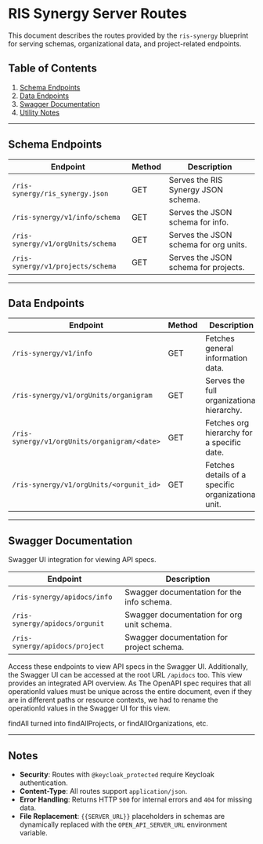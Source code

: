 # RIS Synergy Server Routes

This document describes the routes provided by the `ris-synergy` blueprint for serving schemas, organizational data, 
and project-related endpoints.

## Table of Contents
1. [Schema Endpoints](#schema-endpoints)
2. [Data Endpoints](#data-endpoints)
3. [Swagger Documentation](#swagger-documentation)
4. [Utility Notes](#utility-notes)
                   
---
                   
## Schema Endpoints

| **Endpoint**                       | **Method** | **Description**                        |
|------------------------------------|------------|----------------------------------------|
| `/ris-synergy/ris_synergy.json`    | GET        | Serves the RIS Synergy JSON schema.    |
| `/ris-synergy/v1/info/schema`      | GET        | Serves the JSON schema for info.       |
| `/ris-synergy/v1/orgUnits/schema`  | GET        | Serves the JSON schema for org units.  |
| `/ris-synergy/v1/projects/schema`  | GET        | Serves the JSON schema for projects.   |

---

## Data Endpoints

| **Endpoint**                                     | **Method** | **Description**                               |
|--------------------------------------------------|------------|-----------------------------------------------|
| `/ris-synergy/v1/info`                           | GET        | Fetches general information data.             |
| `/ris-synergy/v1/orgUnits/organigram`            | GET        | Serves the full organizational hierarchy.     |
| `/ris-synergy/v1/orgUnits/organigram/<date>`     | GET        | Fetches org hierarchy for a specific date.    |
| `/ris-synergy/v1/orgUnits/<orgunit_id>`          | GET        | Fetches details of a specific organizational unit. |

---

## Swagger Documentation

Swagger UI integration for viewing API specs.

| **Endpoint**                     | **Description**                             |
|----------------------------------|---------------------------------------------|
| `/ris-synergy/apidocs/info`      | Swagger documentation for the info schema.  |
| `/ris-synergy/apidocs/orgunit`   | Swagger documentation for org unit schema.  |
| `/ris-synergy/apidocs/project`   | Swagger documentation for project schema.   |

Access these endpoints to view API specs in the Swagger UI. 
Additionally, the Swagger UI can be accessed at the root URL `/apidocs` too. 
This view provides an integrated API overview. As The OpenAPI spec requires that all 
operationId values must be unique across the entire document, even if they are in different 
paths or resource contexts, we had to rename the operationId values in the Swagger UI for
this view.

findAll turned into findAllProjects, or findAllOrganizations, etc.

---

## Notes

- **Security**: Routes with `@keycloak_protected` require Keycloak authentication.
- **Content-Type**: All routes support `application/json`.
- **Error Handling**: Returns HTTP `500` for internal errors and `404` for missing data.
- **File Replacement**: `{{SERVER_URL}}` placeholders in schemas are dynamically replaced with 
   the `OPEN_API_SERVER_URL` environment variable.
